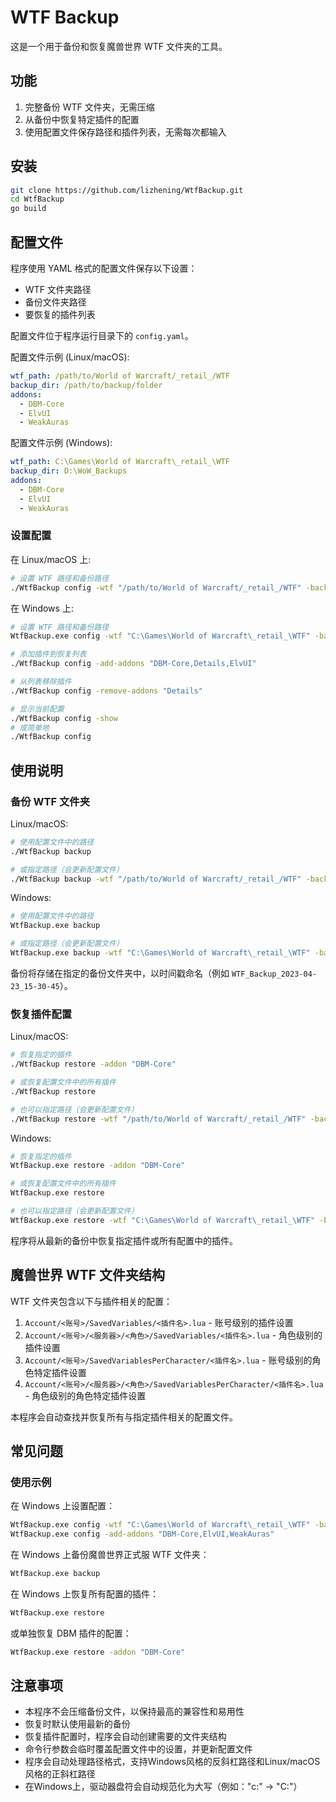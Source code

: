 # WTF Backup

这是一个用于备份和恢复魔兽世界 WTF 文件夹的工具。

## 功能

1. 完整备份 WTF 文件夹，无需压缩
2. 从备份中恢复特定插件的配置
3. 使用配置文件保存路径和插件列表，无需每次都输入

## 安装

```bash
git clone https://github.com/lizhening/WtfBackup.git
cd WtfBackup
go build
```

## 配置文件

程序使用 YAML 格式的配置文件保存以下设置：
- WTF 文件夹路径
- 备份文件夹路径
- 要恢复的插件列表

配置文件位于程序运行目录下的 `config.yaml`。

配置文件示例 (Linux/macOS):
```yaml
wtf_path: /path/to/World of Warcraft/_retail_/WTF
backup_dir: /path/to/backup/folder
addons:
  - DBM-Core
  - ElvUI
  - WeakAuras
```

配置文件示例 (Windows):
```yaml
wtf_path: C:\Games\World of Warcraft\_retail_\WTF
backup_dir: D:\WoW_Backups
addons:
  - DBM-Core
  - ElvUI
  - WeakAuras
```

### 设置配置

在 Linux/macOS 上:
```bash
# 设置 WTF 路径和备份路径
./WtfBackup config -wtf "/path/to/World of Warcraft/_retail_/WTF" -backup "/path/to/backup/folder"
```

在 Windows 上:
```bash
# 设置 WTF 路径和备份路径
WtfBackup.exe config -wtf "C:\Games\World of Warcraft\_retail_\WTF" -backup "D:\WoW_Backups"
```

```bash
# 添加插件到恢复列表
./WtfBackup config -add-addons "DBM-Core,Details,ElvUI"

# 从列表移除插件
./WtfBackup config -remove-addons "Details"

# 显示当前配置
./WtfBackup config -show
# 或简单地
./WtfBackup config
```

## 使用说明

### 备份 WTF 文件夹

Linux/macOS:
```bash
# 使用配置文件中的路径
./WtfBackup backup

# 或指定路径（会更新配置文件）
./WtfBackup backup -wtf "/path/to/World of Warcraft/_retail_/WTF" -backup "/path/to/backup/folder"
```

Windows:
```bash
# 使用配置文件中的路径
WtfBackup.exe backup

# 或指定路径（会更新配置文件）
WtfBackup.exe backup -wtf "C:\Games\World of Warcraft\_retail_\WTF" -backup "D:\WoW_Backups"
```

备份将存储在指定的备份文件夹中，以时间戳命名（例如 `WTF_Backup_2023-04-23_15-30-45`）。

### 恢复插件配置

Linux/macOS:
```bash
# 恢复指定的插件
./WtfBackup restore -addon "DBM-Core"

# 或恢复配置文件中的所有插件
./WtfBackup restore

# 也可以指定路径（会更新配置文件）
./WtfBackup restore -wtf "/path/to/World of Warcraft/_retail_/WTF" -backup "/path/to/backup/folder" -addon "DBM-Core"
```

Windows:
```bash
# 恢复指定的插件
WtfBackup.exe restore -addon "DBM-Core"

# 或恢复配置文件中的所有插件
WtfBackup.exe restore

# 也可以指定路径（会更新配置文件）
WtfBackup.exe restore -wtf "C:\Games\World of Warcraft\_retail_\WTF" -backup "D:\WoW_Backups" -addon "DBM-Core"
```

程序将从最新的备份中恢复指定插件或所有配置中的插件。

## 魔兽世界 WTF 文件夹结构

WTF 文件夹包含以下与插件相关的配置：

1. `Account/<账号>/SavedVariables/<插件名>.lua` - 账号级别的插件设置
2. `Account/<账号>/<服务器>/<角色>/SavedVariables/<插件名>.lua` - 角色级别的插件设置
3. `Account/<账号>/SavedVariablesPerCharacter/<插件名>.lua` - 账号级别的角色特定插件设置
4. `Account/<账号>/<服务器>/<角色>/SavedVariablesPerCharacter/<插件名>.lua` - 角色级别的角色特定插件设置

本程序会自动查找并恢复所有与指定插件相关的配置文件。

## 常见问题

### 使用示例

在 Windows 上设置配置：
```bash
WtfBackup.exe config -wtf "C:\Games\World of Warcraft\_retail_\WTF" -backup "D:\WoW_Backups"
WtfBackup.exe config -add-addons "DBM-Core,ElvUI,WeakAuras"
```

在 Windows 上备份魔兽世界正式服 WTF 文件夹：
```bash
WtfBackup.exe backup
```

在 Windows 上恢复所有配置的插件：
```bash
WtfBackup.exe restore
```

或单独恢复 DBM 插件的配置：
```bash
WtfBackup.exe restore -addon "DBM-Core"
```

## 注意事项

- 本程序不会压缩备份文件，以保持最高的兼容性和易用性
- 恢复时默认使用最新的备份
- 恢复插件配置时，程序会自动创建需要的文件夹结构
- 命令行参数会临时覆盖配置文件中的设置，并更新配置文件
- 程序会自动处理路径格式，支持Windows风格的反斜杠路径和Linux/macOS风格的正斜杠路径
- 在Windows上，驱动器盘符会自动规范化为大写（例如："c:" -> "C:"） 